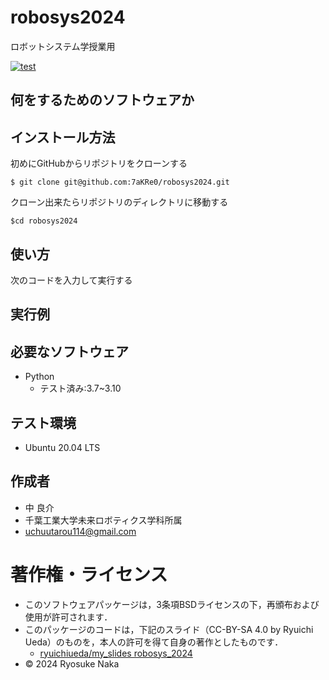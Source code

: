 # robosys2024
ロボットシステム学授業用

[![test](https://github.com/7aKRe0/robosys2024/actions/workflows/test.yml/badge.svg)](https://github.com/7aKRe0/robosys2024/actions/workflows/test.yml)

## 何をするためのソフトウェアか

## インストール方法
初めにGitHubからリポジトリをクローンする
```
$ git clone git@github.com:7aKRe0/robosys2024.git
```
クローン出来たらリポジトリのディレクトリに移動する
```
$cd robosys2024
```

## 使い方
次のコードを入力して実行する
## 実行例

## 必要なソフトウェア
- Python
  - テスト済み:3.7~3.10

## テスト環境
- Ubuntu 20.04 LTS

## 作成者
* 中 良介
* 千葉工業大学未来ロボティクス学科所属
* uchuutarou114@gmail.com

# 著作権・ライセンス
- このソフトウェアパッケージは，3条項BSDライセンスの下，再頒布および使用が許可されます．
- このパッケージのコードは，下記のスライド（CC-BY-SA 4.0 by Ryuichi Ueda）のものを，本人の許可を得て自身の著作としたものです．
    - [ryuichiueda/my_slides robosys_2024](https://github.com/ryuichiueda/my_slides/tree/master/robosys_2024)
- © 2024 Ryosuke Naka
